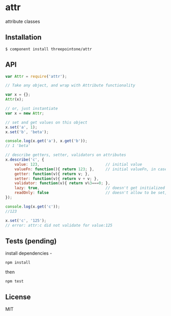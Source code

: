 
# attr

  attribute classes

## Installation

    $ component install threepointone/attr

## API
```js
var Attr = require('attr');

// Take any object, and wrap with Attribute functionality

var x = {};
Attr(x);

// or, just instantiate 
var x = new Attr;

// set and get values on this object
x.set('a', 1);
x.set('b', 'beta');

console.log(x.get('a'), x.get('b'));
// 1 'beta'

// describe getters, setter, validators on attributes
x.describe('c', {
    value: 123,                             // initial value
    valueFn: function(){ return 123; },     // initial valueFn, in case you need access to `this` when initializing
    getter: function(v){ return v; },
    setter: function(v){ return v + v; },
    validator: function(v){ return v%3===0; },
    lazy: true,                             // doesn't get initialized until .get/.set is called
    readOnly: false                         // doesn't allow to be set, throws error when tried
});

console.log(x.get('c'));
//123

x.set('c', '125');
// error: attr:c did not validate for value:125 
```

## Tests (pending)
install dependencies - 
```
npm install
```
then
```
npm test
```   

## License

  MIT
